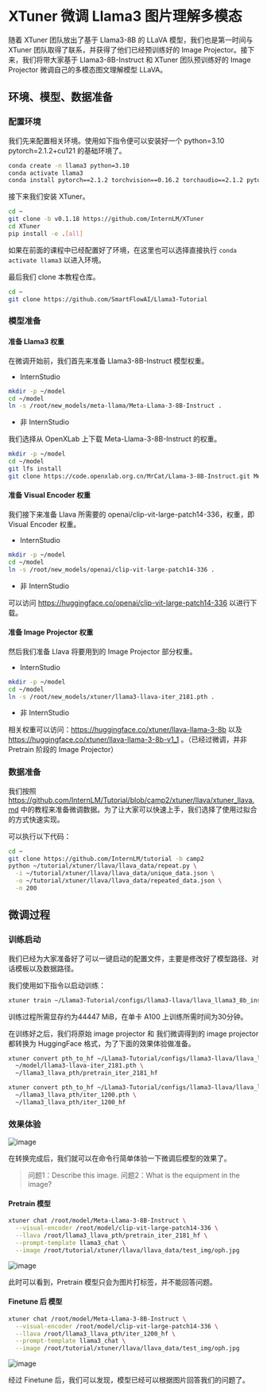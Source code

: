 # XTuner 微调 Llama3 图片理解多模态

随着 XTuner 团队放出了基于 Llama3-8B 的 LLaVA 模型，我们也是第一时间与 XTuner 团队取得了联系，并获得了他们已经预训练好的 Image Projector。接下来，我们将带大家基于 Llama3-8B-Instruct 和 XTuner 团队预训练好的 Image Projector 微调自己的多模态图文理解模型 LLaVA。

## 环境、模型、数据准备

### 配置环境

我们先来配置相关环境。使用如下指令便可以安装好一个 python=3.10 pytorch=2.1.2+cu121 的基础环境了。

```bash
conda create -n llama3 python=3.10
conda activate llama3
conda install pytorch==2.1.2 torchvision==0.16.2 torchaudio==2.1.2 pytorch-cuda=12.1 -c pytorch -c nvidia
```
接下来我们安装 XTuner。

```bash
cd ~
git clone -b v0.1.18 https://github.com/InternLM/XTuner
cd XTuner
pip install -e .[all]
```

如果在前面的课程中已经配置好了环境，在这里也可以选择直接执行 `conda activate llama3` 以进入环境。

最后我们 clone 本教程仓库。

```bash
cd ~
git clone https://github.com/SmartFlowAI/Llama3-Tutorial
```

### 模型准备

#### 准备 Llama3 权重

在微调开始前，我们首先来准备 Llama3-8B-Instruct 模型权重。

- InternStudio

```bash
mkdir -p ~/model
cd ~/model
ln -s /root/new_models/meta-llama/Meta-Llama-3-8B-Instruct .
```
- 非 InternStudio

我们选择从 OpenXLab 上下载 Meta-Llama-3-8B-Instruct 的权重。

```bash
mkdir -p ~/model
cd ~/model
git lfs install
git clone https://code.openxlab.org.cn/MrCat/Llama-3-8B-Instruct.git Meta-Llama-3-8B-Instruct
```

#### 准备 Visual Encoder 权重

我们接下来准备 Llava 所需要的 openai/clip-vit-large-patch14-336，权重，即 Visual Encoder 权重。

- InternStudio
  
```bash
mkdir -p ~/model
cd ~/model
ln -s /root/new_models/openai/clip-vit-large-patch14-336 .
```

- 非 InternStudio

可以访问 https://huggingface.co/openai/clip-vit-large-patch14-336 以进行下载。


#### 准备 Image Projector 权重

然后我们准备 Llava 将要用到的 Image Projector 部分权重。

- InternStudio

```bash
mkdir -p ~/model
cd ~/model
ln -s /root/new_models/xtuner/llama3-llava-iter_2181.pth .
```

- 非 InternStudio

相关权重可以访问：https://huggingface.co/xtuner/llava-llama-3-8b 以及 https://huggingface.co/xtuner/llava-llama-3-8b-v1_1 。（已经过微调，并非 Pretrain 阶段的 Image Projector）

### 数据准备

我们按照 https://github.com/InternLM/Tutorial/blob/camp2/xtuner/llava/xtuner_llava.md 中的教程来准备微调数据。为了让大家可以快速上手，我们选择了使用过拟合的方式快速实现。

可以执行以下代码：

```bash
cd ~
git clone https://github.com/InternLM/tutorial -b camp2
python ~/tutorial/xtuner/llava/llava_data/repeat.py \
  -i ~/tutorial/xtuner/llava/llava_data/unique_data.json \
  -o ~/tutorial/xtuner/llava/llava_data/repeated_data.json \
  -n 200
```

## 微调过程

### 训练启动

我们已经为大家准备好了可以一键启动的配置文件，主要是修改好了模型路径、对话模板以及数据路径。

我们使用如下指令以启动训练：

```bash
xtuner train ~/Llama3-Tutorial/configs/llama3-llava/llava_llama3_8b_instruct_qlora_clip_vit_large_p14_336_lora_e1_finetune.py --work-dir ~/llama3_llava_pth --deepspeed deepspeed_zero2
```

训练过程所需显存约为44447 MiB，在单卡 A100 上训练所需时间为30分钟。

在训练好之后，我们将原始 image projector 和 我们微调得到的 image projector 都转换为 HuggingFace 格式，为了下面的效果体验做准备。

```bash
xtuner convert pth_to_hf ~/Llama3-Tutorial/configs/llama3-llava/llava_llama3_8b_instruct_qlora_clip_vit_large_p14_336_lora_e1_finetune.py \
  ~/model/llama3-llava-iter_2181.pth \
  ~/llama3_llava_pth/pretrain_iter_2181_hf

xtuner convert pth_to_hf ~/Llama3-Tutorial/configs/llama3-llava/llava_llama3_8b_instruct_qlora_clip_vit_large_p14_336_lora_e1_finetune.py \
  ~/llama3_llava_pth/iter_1200.pth \
  ~/llama3_llava_pth/iter_1200_hf
```

### 效果体验

![image](https://github.com/SmartFlowAI/Llama3-XTuner-CN/assets/75657629/551bfebf-399c-4aec-985b-affa94a5963b)

在转换完成后，我们就可以在命令行简单体验一下微调后模型的效果了。

> 问题1：Describe this image.
> 问题2：What is the equipment in the image?

#### Pretrain 模型

```bash
xtuner chat /root/model/Meta-Llama-3-8B-Instruct \
  --visual-encoder /root/model/clip-vit-large-patch14-336 \
  --llava /root/llama3_llava_pth/pretrain_iter_2181_hf \
  --prompt-template llama3_chat \
  --image /root/tutorial/xtuner/llava/llava_data/test_img/oph.jpg
```

![image](https://github.com/SmartFlowAI/Llama3-XTuner-CN/assets/75657629/0ddd6ed1-97d2-46e6-b580-5d6425a15604)

此时可以看到，Pretrain 模型只会为图片打标签，并不能回答问题。

#### Finetune 后 模型

```bash
xtuner chat /root/model/Meta-Llama-3-8B-Instruct \
  --visual-encoder /root/model/clip-vit-large-patch14-336 \
  --llava /root/llama3_llava_pth/iter_1200_hf \
  --prompt-template llama3_chat \
  --image /root/tutorial/xtuner/llava/llava_data/test_img/oph.jpg
```

![image](https://github.com/SmartFlowAI/Llama3-XTuner-CN/assets/75657629/a8f0f0be-7210-4ecb-9584-0f02c2335246)

经过 Finetune 后，我们可以发现，模型已经可以根据图片回答我们的问题了。
